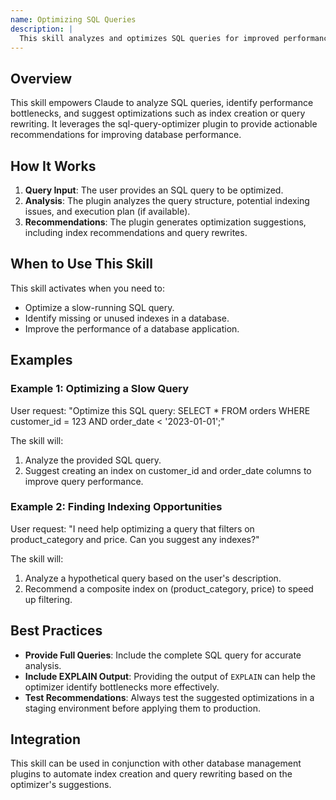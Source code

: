 ```yaml
---
name: Optimizing SQL Queries
description: |
  This skill analyzes and optimizes SQL queries for improved performance. It identifies potential bottlenecks, suggests optimal indexes, and proposes query rewrites. Use this when the user mentions "optimize SQL query", "improve SQL performance", "SQL query optimization", "slow SQL query", or asks for help with "SQL indexing". The skill helps enhance database efficiency by analyzing query structure, recommending indexes, and reviewing execution plans.
---
```


## Overview

This skill empowers Claude to analyze SQL queries, identify performance bottlenecks, and suggest optimizations such as index creation or query rewriting. It leverages the sql-query-optimizer plugin to provide actionable recommendations for improving database performance.

## How It Works

1. **Query Input**: The user provides an SQL query to be optimized.
2. **Analysis**: The plugin analyzes the query structure, potential indexing issues, and execution plan (if available).
3. **Recommendations**: The plugin generates optimization suggestions, including index recommendations and query rewrites.

## When to Use This Skill

This skill activates when you need to:
- Optimize a slow-running SQL query.
- Identify missing or unused indexes in a database.
- Improve the performance of a database application.

## Examples

### Example 1: Optimizing a Slow Query

User request: "Optimize this SQL query: SELECT * FROM orders WHERE customer_id = 123 AND order_date < '2023-01-01';"

The skill will:
1. Analyze the provided SQL query.
2. Suggest creating an index on customer_id and order_date columns to improve query performance.

### Example 2: Finding Indexing Opportunities

User request: "I need help optimizing a query that filters on product_category and price.  Can you suggest any indexes?"

The skill will:
1. Analyze a hypothetical query based on the user's description.
2. Recommend a composite index on (product_category, price) to speed up filtering.

## Best Practices

- **Provide Full Queries**: Include the complete SQL query for accurate analysis.
- **Include EXPLAIN Output**: Providing the output of `EXPLAIN` can help the optimizer identify bottlenecks more effectively.
- **Test Recommendations**: Always test the suggested optimizations in a staging environment before applying them to production.

## Integration

This skill can be used in conjunction with other database management plugins to automate index creation and query rewriting based on the optimizer's suggestions.